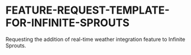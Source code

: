 # FEATURE-REQUEST-TEMPLATE-FOR-INFINITE-SPROUTS
Requesting the addition of real-time weather integration feature to Infinite Sprouts.
